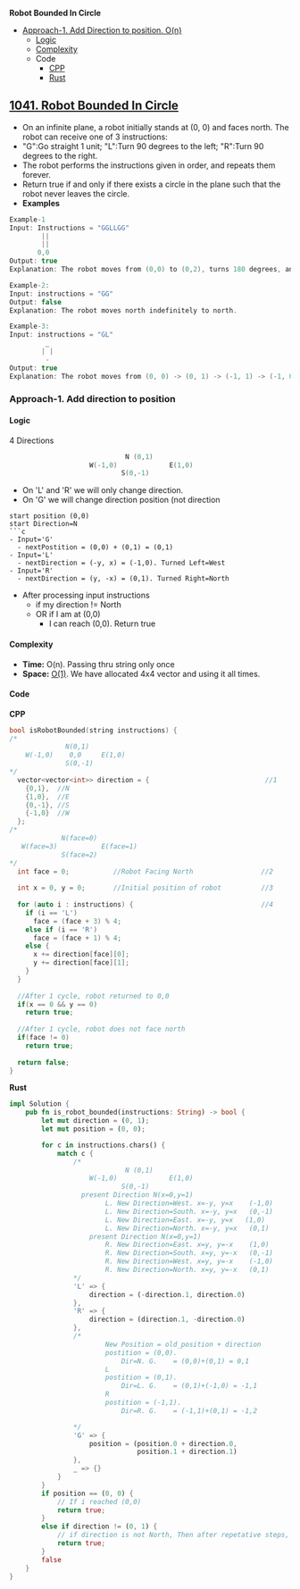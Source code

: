 **Robot Bounded In Circle**
- [Approach-1. Add Direction to position. O(n)](#a1)
  - [Logic](#l)
  - [Complexity](#c)
  - Code
    - [CPP](#cpp)
    - [Rust](#rs)

## [1041. Robot Bounded In Circle](https://leetcode.com/problems/robot-bounded-in-circle/)
- On an infinite plane, a robot initially stands at (0, 0) and faces north. The robot can receive one of 3 instructions:
- "G":Go straight 1 unit; "L":Turn 90 degrees to the left; "R":Turn 90 degrees to the right.
- The robot performs the instructions given in order, and repeats them forever.
- Return true if and only if there exists a circle in the plane such that the robot never leaves the circle.
- **Examples**
```c
Example-1
Input: Instructions = "GGLLGG"
        ||
        ||
       0,0
Output: true
Explanation: The robot moves from (0,0) to (0,2), turns 180 degrees, and then returns to (0,0).

Example-2:
Input: instructions = "GG"
Output: false
Explanation: The robot moves north indefinitely to north.

Example-3:
Input: instructions = "GL"
         _
        | |
         - 
Output: true
Explanation: The robot moves from (0, 0) -> (0, 1) -> (-1, 1) -> (-1, 0) -> (0, 0) -> ...
```

<a name=a1></a>
### Approach-1. Add direction to position
#### Logic
4 Directions
```c
                             N (0,1)
                    W(-1,0)             E(1,0)
                            S(0,-1)
```
- On 'L' and 'R' we will only change direction.
- On 'G' we will change direction position (not direction
```
start position (0,0)
start Direction=N
```c
- Input='G'
  - nextPostition = (0,0) + (0,1) = (0,1)
- Input='L'
  - nextDirection = (-y, x) = (-1,0). Turned Left=West
- Input='R'
  - nextDirection = (y, -x) = (0,1). Turned Right=North
```
- After processing input instructions
  - if my direction != North
  - OR if I am at (0,0)
    - I can reach (0,0). Return true

#### Complexity
- **Time:** O(n). Passing thru string only once
- **Space:** [O(1)](/DS_Questions). We have allocated 4x4 vector and using it all times.

#### Code
<a name=cpp></a>
**CPP**
```cpp
bool isRobotBounded(string instructions) {
/*
              N(0,1)
    W(-1,0)    0,0     E(1,0)
              S(0,-1)
*/
  vector<vector<int>> direction = {                             //1
    {0,1},  //N
    {1,0},  //E
    {0,-1}, //S
    {-1,0}  //W
  };
/*
             N(face=0)
   W(face=3)           E(face=1)
             S(face=2)
*/
  int face = 0;           //Robot Facing North                 //2
  
  int x = 0, y = 0;       //Initial position of robot          //3
        
  for (auto i : instructions) {                                //4
    if (i == 'L')
      face = (face + 3) % 4;
    else if (i == 'R')
      face = (face + 1) % 4;
    else {
      x += direction[face][0];
      y += direction[face][1];   
    }    
  }
        
  //After 1 cycle, robot returned to 0,0
  if(x == 0 && y == 0)
    return true;
        
  //After 1 cycle, robot does not face north
  if(face != 0)
    return true;
        
  return false;
}
```
<a name=rs></a>
**Rust**
```rs
impl Solution {
    pub fn is_robot_bounded(instructions: String) -> bool {
        let mut direction = (0, 1);
        let mut position = (0, 0);

        for c in instructions.chars() {
            match c {
                /*
                             N (0,1)
                    W(-1,0)             E(1,0)
                            S(0,-1)
                  present Direction N(x=0,y=1)
                        L. New Direction=West. x=-y, y=x    (-1,0)
                        L. New Direction=South. x=-y, y=x   (0,-1)
                        L. New Direction=East. x=-y, y=x   (1,0)
                        L. New Direction=North. x=-y, y=x   (0,1)
                    present Direction N(x=0,y=1)
                        R. New Direction=East. x=y, y=-x    (1,0)
                        R. New Direction=South. x=y, y=-x   (0,-1)
                        R. New Direction=West. x=y, y=-x    (-1,0)
                        R. New Direction=North. x=y, y=-x   (0,1)
                */
                'L' => {
                    direction = (-direction.1, direction.0)
                },
                'R' => {
                    direction = (direction.1, -direction.0)
                },
                /*
                        New Position = old_position + direction
                        postition = (0,0).
                            Dir=N. G.    = (0,0)+(0,1) = 0,1
                        L
                        postition = (0,1).
                            Dir=L. G.    = (0,1)+(-1,0) = -1,1
                        R
                        postition = (-1,1).
                            Dir=R. G.    = (-1,1)+(0,1) = -1,2

                */
                'G' => {
                    position = (position.0 + direction.0,
                                position.1 + direction.1)
                },
                _ => {}
            }
        }
        if position == (0, 0) {
            // If i reached (0,0)
            return true;
        }
        else if direction != (0, 1) {
            // if direction is not North, Then after repetative steps, I can reach 0,0
            return true;
        }
        false        
    }
}
```
